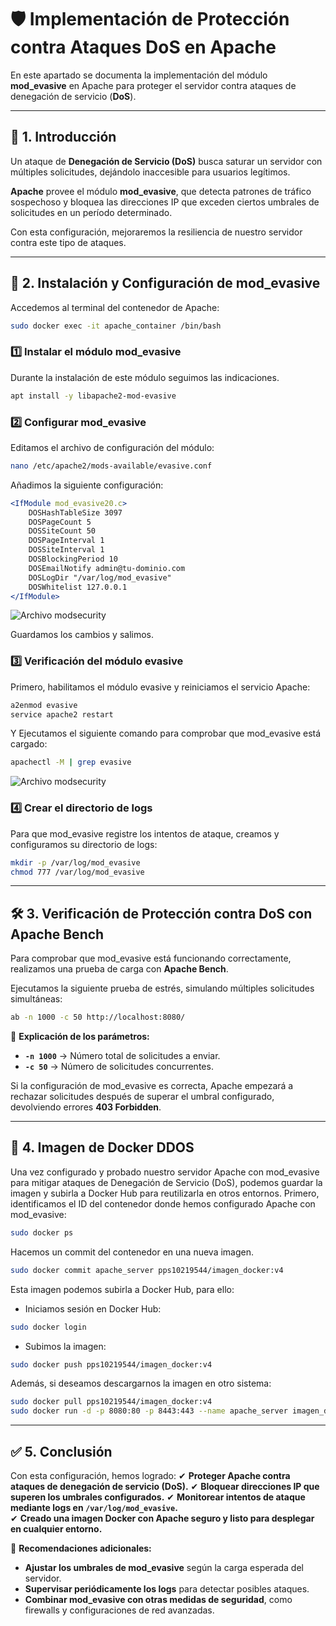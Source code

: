 # 🛡️ Implementación de Protección contra Ataques DoS en Apache

En este apartado se documenta la implementación del módulo **mod_evasive** en Apache para proteger el servidor contra ataques de denegación de servicio (**DoS**).

---

## 📌 1. Introducción

Un ataque de **Denegación de Servicio (DoS)** busca saturar un servidor con múltiples solicitudes, dejándolo inaccesible para usuarios legítimos.

**Apache** provee el módulo **mod_evasive**, que detecta patrones de tráfico sospechoso y bloquea las direcciones IP que exceden ciertos umbrales de solicitudes en un período determinado.

Con esta configuración, mejoraremos la resiliencia de nuestro servidor contra este tipo de ataques.

---

## 🚀 2. Instalación y Configuración de mod_evasive

Accedemos al terminal del contenedor de Apache:

```bash
sudo docker exec -it apache_container /bin/bash
```

### **1️⃣ Instalar el módulo mod_evasive**

Durante la instalación de este módulo seguimos las indicaciones.  
```bash
apt install -y libapache2-mod-evasive
```

### **2️⃣ Configurar mod_evasive**

Editamos el archivo de configuración del módulo:
```bash
nano /etc/apache2/mods-available/evasive.conf
```

Añadimos la siguiente configuración:
```apache
<IfModule mod_evasive20.c>
    DOSHashTableSize 3097
    DOSPageCount 5
    DOSSiteCount 50
    DOSPageInterval 1
    DOSSiteInterval 1
    DOSBlockingPeriod 10
    DOSEmailNotify admin@tu-dominio.com
    DOSLogDir "/var/log/mod_evasive"
    DOSWhitelist 127.0.0.1
</IfModule>
```
![Archivo modsecurity](assets/PPS_DDSOS-evasive.png)  

Guardamos los cambios y salimos.

### **3️⃣ Verificación del módulo evasive**

Primero, habilitamos el módulo evasive y reiniciamos el servicio Apache:
```bash
a2enmod evasive
service apache2 restart
```

Y Ejecutamos el siguiente comando para comprobar que mod_evasive está cargado:
```bash
apachectl -M | grep evasive
```
![Archivo modsecurity](assets/PPS_DDSOS-evasive2.png)  

### **4️⃣ Crear el directorio de logs**

Para que mod_evasive registre los intentos de ataque, creamos y configuramos su directorio de logs:

```bash
mkdir -p /var/log/mod_evasive
chmod 777 /var/log/mod_evasive
```

---

## 🛠️ 3. Verificación de Protección contra DoS con Apache Bench

Para comprobar que mod_evasive está funcionando correctamente, realizamos una prueba de carga con **Apache Bench**.

Ejecutamos la siguiente prueba de estrés, simulando múltiples solicitudes simultáneas:

```bash
ab -n 1000 -c 50 http://localhost:8080/
```

📌 **Explicación de los parámetros:**
- **`-n 1000`** → Número total de solicitudes a enviar.
- **`-c 50`** → Número de solicitudes concurrentes.

Si la configuración de mod_evasive es correcta, Apache empezará a rechazar solicitudes después de superar el umbral configurado, devolviendo errores **403 Forbidden**.

---

## 📌 4. Imagen de Docker DDOS

Una vez configurado y probado nuestro servidor Apache con mod_evasive para mitigar ataques de Denegación de Servicio (DoS), podemos guardar la imagen y subirla a Docker Hub para reutilizarla en otros entornos.
Primero, identificamos el ID del contenedor donde hemos configurado Apache con mod_evasive:
```bash
sudo docker ps
```

Hacemos un commit del contenedor en una nueva imagen.
```bash
sudo docker commit apache_server pps10219544/imagen_docker:v4
```
  
Esta imagen podemos subirla a Docker Hub, para ello:
- Iniciamos sesión en Docker Hub:
```bash
sudo docker login
```
- Subimos la imagen:
```bash
sudo docker push pps10219544/imagen_docker:v4
```
  
Además, si deseamos descargarnos la imagen en otro sistema:
```bash
sudo docker pull pps10219544/imagen_docker:v4
sudo docker run -d -p 8080:80 -p 8443:443 --name apache_server imagen_docker
```

---

## ✅ 5. Conclusión

Con esta configuración, hemos logrado:
✔ **Proteger Apache contra ataques de denegación de servicio (DoS).**
✔ **Bloquear direcciones IP que superen los umbrales configurados.**
✔ **Monitorear intentos de ataque mediante logs en `/var/log/mod_evasive`.**  
✔ **Creado una imagen Docker con Apache seguro y listo para desplegar en cualquier entorno.**

🔹 **Recomendaciones adicionales:**
- **Ajustar los umbrales de mod_evasive** según la carga esperada del servidor.
- **Supervisar periódicamente los logs** para detectar posibles ataques.
- **Combinar mod_evasive con otras medidas de seguridad**, como firewalls y configuraciones de red avanzadas.
